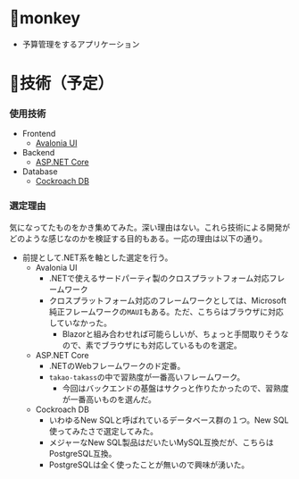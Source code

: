 # 🐒monkey

- 予算管理をするアプリケーション

# 🧭技術（予定）
### 使用技術
- Frontend
  - [Avalonia UI](https://avaloniaui.net/)
- Backend
  - [ASP.NET Core](https://dotnet.microsoft.com/ja-jp/apps/aspnet)
- Database
  - [Cockroach DB](https://cockroachlabs.cloud/)

### 選定理由
気になってたものをかき集めてみた。深い理由はない。これら技術による開発がどのような感じなのかを検証する目的もある。一応の理由は以下の通り。

- 前提として.NET系を軸とした選定を行う。
    - Avalonia UI
        - .NETで使えるサードパーティ製のクロスプラットフォーム対応フレームワーク
        - クロスプラットフォーム対応のフレームワークとしては、Microsoft純正フレームワークの`MAUI`もある。ただ、こちらはブラウザに対応していなかった。
            - Blazorと組み合わせれば可能らしいが、ちょっと手間取りそうなので、素でブラウザにも対応しているものを選定。
    - ASP.NET Core
        - .NETのWebフレームワークのド定番。
        - `takao-takass`の中で習熟度が一番高いフレームワーク。
            - 今回はバックエンドの基盤はサクっと作りたかったので、習熟度が一番高いものを選んだ。
    - Cockroach DB
        - いわゆるNew SQLと呼ばれているデータベース群の１つ。New SQL使ってみたさで選定してみた。
        - メジャーなNew SQL製品はだいたいMySQL互換だが、こちらはPostgreSQL互換。
        - PostgreSQLは全く使ったことが無いので興味が湧いた。
